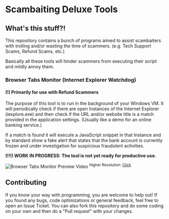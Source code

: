 # Scambaiting Deluxe Tools

## What's this stuff?!

This repository contains a bunch of programs aimed to assist scambaiters with trolling and/or wasting the time of scammers. (e.g. Tech Support Scams, Refund Scams, etc.)

Basically all these tools will hinder scammers from executing their script and mildly annoy them.

### **Browser Tabs Monitor (Internet Explorer Watchdog)**
#### (!) Primarily for use with Refund Scammers

The purpose of this tool is to run in the background of your Windows VM. It will periodically check if there are open Instances of the Internet Explorer (iexplore.exe) and then check if the URL and/or website title is a match provided in the application settings. (Usually like a demo for an online banking service.)

If a match is found it will execute a JavaScript snippet in that Instance and by standard show a fake alert that states that the bank account is currently frozen and under investigation for suspicious fraudulent activities.

**(!!!) WORK IN PROGRESS: The tool is not yet ready for productive use.**

![Browser Tabs Monitor Preview Video](https://media.giphy.com/media/2sbooDZ9qj9WCrSo4M/200w_d.gif)
<sup>Higher Resolution: [Click](https://media.giphy.com/media/2sbooDZ9qj9WCrSo4M/giphy.gif)</sup>

## Contributing

If you know your way with programming, you are welcome to help out! If you found any bugs, code optimizations or general feedback, feel free to open an Issue Ticket.
You can also fork this repository and do some coding on your own and then do a "Pull request" with your changes.